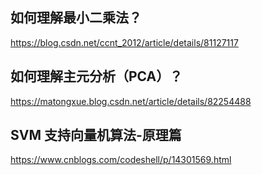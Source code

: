 ## 如何理解最小二乘法？
https://blog.csdn.net/ccnt_2012/article/details/81127117

## 如何理解主元分析（PCA）？
https://matongxue.blog.csdn.net/article/details/82254488

## SVM 支持向量机算法-原理篇
https://www.cnblogs.com/codeshell/p/14301569.html

